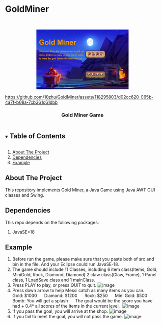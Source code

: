 # GoldMiner
 
<!-- PROJECT LOGO -->
<br />
<p align="center">
  <a href=["https://github.com/10zhu/GoldMiner"](https://github.com/10zhu/GoldMiner/assets/118295803/621bd530-6938-4059-a669-f6c8666e61a1)>
    <img src="misc/Gold Miner.jpg" alt="Logo" width="300">



https://github.com/10zhu/GoldMiner/assets/118295803/d02cc620-065b-4a7f-b08a-7cb361c61dbb




  </a>
  <h3 align="center">Gold Miner Game</h3>
  
</p>

<!-- TABLE OF CONTENTS -->
<details open="open">
  <summary><h2 style="display: inline-block">Table of Contents</h2></summary>
  <ol>
    <li><a href="#about-the-project">About The Project</a></li>
    <li><a href="#dependencies">Dependencies</a></li>
    <li><a href="#example">Example</a></li>
    
  </ol>
</details>

<!-- ABOUT THE PROJECT -->
## About The Project

This repository implements Gold Miner, a Java Game using Java AWT GUI classes and Swing.

## Dependencies

This repo depends on the following packages:
1. JavaSE=18

## Example



1. Before run the game, please make sure that you paste both of src and bin in the file. And your Eclipse could run JavaSE-18.
2. The game should include 11 Classes, including 6 item class(Items, Gold, MiniGold, Rock, Diamond, Diamond) 2 claw class(Claw, Frame), 1 Panel class, 1 LoadSave class and 1 mainClass.
3. Press PLAY to play, or press QUIT to quit.
![image](https://github.com/10zhu/GoldMiner/assets/118295803/ecec21ba-e735-43b3-aa51-319d95cf889b)
4. Press down arrow to help Messi catch as many items as you can.
     Gold: $1000
     Diamond: $1200
     Rock: $250
     Mini Gold: $500
     Bomb: You will get a splash
     The goal would be the score you have had + 0.4* all scores of the items in the current level. 
     ![image](https://github.com/10zhu/GoldMiner/assets/118295803/457e4da5-ca82-4956-98d0-1d3f9164df0b)
5. If you pass the goal, you will arrive at the shop. 
![image](https://github.com/10zhu/GoldMiner/assets/118295803/dc4dd14b-db36-498d-b34b-c6212af877fd)
6. If you fail to meet the goal, you will not pass the game.
![image](https://github.com/10zhu/GoldMiner/assets/118295803/4afd62e5-450e-40e4-b9c6-b3f3f0e2885e)

